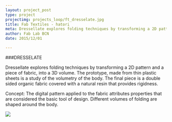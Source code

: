 ```yaml
---
layout: project_post
type: project
projectimg: projects_loop/ft_dresselate.jpg
title: Fab Textiles - hatori
meta: Dressellate explores folding techniques by transforming a 2D pattern and a piece of fabric, into a 3D volume. The prototype, made from thin plastic sheets is a study of the volumetry of the body. The final piece is a double sided organic fabric covered with a natural resin that provides rigidness.
author: Fab Lab BCN
date: 2015/12/01

---
```




###DRESSELATE



Dressellate explores folding techniques by transforming a 2D pattern and a piece of fabric, into a 3D volume. The prototype, made from thin plastic sheets is a study of the volumetry of the body. The final piece is a double sided organic fabric covered with a natural resin that provides rigidness.



Concept: The digital pattern applied to the fabric attributes properties that are considered the basic tool of design. Different volumes of folding are shaped around the body.



<img src="{{site.baseurl}}{{ site.url }}/img/projects/fabtextiles_dresselate/1.jpg">



